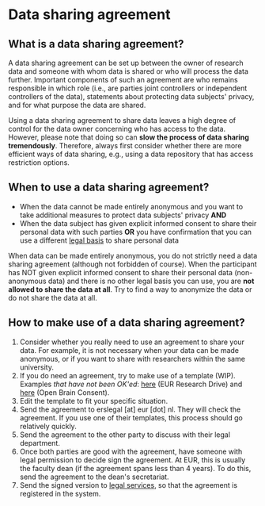 # Data sharing agreement

## What is a data sharing agreement?

A data sharing agreement can be set up between the owner of research data and someone with whom data is shared or who will process the data further. Important components of such an agreement are who remains responsible in which role (i.e., are parties joint controllers or independent controllers of the data), statements about protecting data subjects' privacy, and for what purpose the data are shared.

Using a data sharing agreement to share data leaves a high degree of control for the data owner concerning who has access to the data. However, please note that doing so can **slow the process of data sharing tremendously**. Therefore, always first consider whether there are more efficient ways of data sharing, e.g., using a data repository that has access restriction options.

## When to use a data sharing agreement?

- When the data cannot be made entirely anonymous and you want to take additional measures to protect data subjects' privacy **AND**
- When the data subject has given explicit informed consent to share their personal data with such parties **OR** you have confirmation that you can use a different [legal basis](https://gdpr.eu/article-6-how-to-process-personal-data-legally/) to share personal data

When data can be made entirely anonymous, you do not strictly need a data sharing agreement (although not forbidden of course). When the participant has NOT given explicit informed consent to share their personal data (non-anonymous data) and there is no other legal basis you can use, you are **not allowed to share the data at all**. Try to find a way to anonymize the data or do not share the data at all.

## How to make use of a data sharing agreement?

1. Consider whether you really need to use an agreement to share your data. For example, it is not necessary when your data can be made anonymous, or if you want to share with researchers within the same university.
2. If you do need an agreement, try to make use of a template (WIP). Examples _that have not been OK'ed_: [here](https://eur.data.surfsara.nl/index.php/apps/onlyoffice/37406263) (EUR Research Drive) and [here](https://open-brain-consent.readthedocs.io/en/latest/gdpr/data_user_agreement.html) (Open Brain Consent).
3. Edit the template to fit your specific situation.
4. Send the agreement to erslegal [at] eur [dot] nl. They will check the agreement. If you use one of their templates, this process should go relatively quickly.
5. Send the agreement to the other party to discuss with their legal department.
6. Once both parties are good with the agreement, have someone with legal permission to decide sign the agreement. At EUR, this is usually the faculty dean (if the agreement spans less than 4 years). To do this, send the agreement to the dean's secretariat.
7. Send the signed version to [legal services](https://www.eur.nl/en/research/research-services/research-quality-integrity/legal-aspects-research), so that the agreement is registered in the system.
